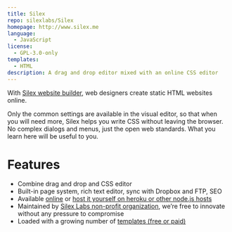 ```yaml
---
title: Silex
repo: silexlabs/Silex
homepage: http://www.silex.me
language:
  - JavaScript
license:
  - GPL-3.0-only
templates:
  - HTML
description: A drag and drop editor mixed with an online CSS editor
---
```


With [Silex website builder](http://www.silex.me), web designers create static HTML websites online.

Only the common settings are available in the visual editor, so that when you will need more, Silex helps you write CSS without leaving the browser. No complex dialogs and menus, just the open web standards. What you learn here will be useful to you.

# Features

- Combine drag and drop and CSS editor
- Built-in page system, rich text editor, sync with Dropbox and FTP, SEO
- Available [online](http://editor.silex.me) or [host it yourself on heroku or other node.js hosts](https://github.com/silexlabs/Silex#host-an-instance-of-silex)
- Maintained by [Silex Labs non-profit organization](http://www.silexlabs.org/silexlabs/#about-silex-labs), we’re free to innovate without any pressure to compromise
- Loaded with a growing number of [templates (free or paid)](https://github.com/silexlabs/Silex/labels/template)
